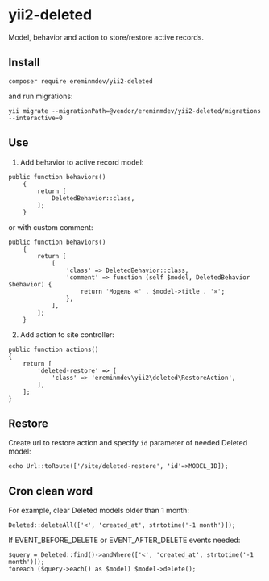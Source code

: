 # yii2-deleted

Model, behavior and action to store/restore active records.

## Install

``composer require ereminmdev/yii2-deleted``

and run migrations:

``yii migrate --migrationPath=@vendor/ereminmdev/yii2-deleted/migrations --interactive=0``

## Use

1) Add behavior to active record model:

```
public function behaviors()
    {
        return [
            DeletedBehavior::class,
        ];
    }
```

or with custom comment:

```
public function behaviors()
    {
        return [
            [
                'class' => DeletedBehavior::class,
                'comment' => function (self $model, DeletedBehavior $behavior) {
                    return 'Модель «' . $model->title . '»';
                },
            ],
        ];
    }
```

2) Add action to site controller:

```
public function actions()
{
    return [
        'deleted-restore' => [
            'class' => 'ereminmdev\yii2\deleted\RestoreAction',
        ],
    ];
}
```

## Restore

Create url to restore action and specify `id` parameter of needed Deleted model:

```
echo Url::toRoute(['/site/deleted-restore', 'id'=>MODEL_ID]);
```

## Cron clean word

For example, clear Deleted models older than 1 month: 

```
Deleted::deleteAll(['<', 'created_at', strtotime('-1 month')]);
```

If EVENT_BEFORE_DELETE or EVENT_AFTER_DELETE events needed: 

```
$query = Deleted::find()->andWhere(['<', 'created_at', strtotime('-1 month')]);
foreach ($query->each() as $model) $model->delete();
```
